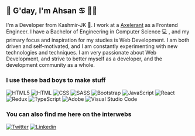 ## 👋 G'day, I'm Ahsan ♋︎ 🦸‍♂

I'm a Developer from Kashmir-JK 🌄. I work at a [Axelerant](https://www.axelerant.com/) as a Frontend Engineer. I have a Bachelor of Engineering in Computer Science 💻 , and my primary focus and inspiration for my studies is Web Development. I am both driven and self-motivated, and I am constantly experimenting with new technologies and techniques. I am very passionate about Web Development, and strive to better myself as a developer, and the development community as a whole.

### I use these bad boys to make stuff

<img alt="HTML5" src="https://img.shields.io/badge/html5%20-%23E34F26.svg?&style=for-the-badge&logo=html5&logoColor=white"/> <img alt="HTML" src="https://img.shields.io/badge/css3%20-%231572B6.svg?&style=for-the-badge&logo=css3&logoColor=white"/> <img alt="CSS" src="https://img.shields.io/badge/SASS%20-hotpink.svg?&style=for-the-badge&logo=SASS&logoColor=white"/> <img alt="SASS" src="https://img.shields.io/badge/bootstrap%20-7952B3.svg?&style=for-the-badge&logo=bootstrap&logoColor=white"/> <img alt="Bootstrap" src="https://img.shields.io/badge/Ant%20design%20-0170FE.svg?&style=for-the-badge&logo=ant-design&logoColor=white"/> <img alt="JavaScript" src="https://img.shields.io/badge/javascript%20-%23323330.svg?&style=for-the-badge&logo=javascript&logoColor=%23F7DF1E"/> <img alt="React" src="https://img.shields.io/badge/react%20-%2320232a.svg?&style=for-the-badge&logo=react&logoColor=%2361DAFB"/> <img alt="Redux" src="https://img.shields.io/badge/redux%20-%23593d88.svg?&style=for-the-badge&logo=redux&logoColor=white"/> <img alt="TypeScript" src="https://img.shields.io/badge/typescript%20-%23007ACC.svg?&style=for-the-badge&logo=typescript&logoColor=white"/> <img alt="Adobe" src="https://img.shields.io/badge/adobe%20-%23FF0000.svg?&style=for-the-badge&logo=adobe&logoColor=white"/> <img alt="Visual Studio Code" src="https://img.shields.io/badge/Visual%20Studio%20Code-0078d7.svg?&style=for-the-badge&logo=visual-studio-code&logoColor=white"/>

### You can also find me here on the interwebs

[<img alt="Twitter" src="https://img.shields.io/badge/Ahsan_%20-%231DA1F2.svg?&style=for-the-badge&logo=Twitter&logoColor=white"/>](https://twitter.com/ehsan_n95) [<img alt="Linkedin" src="https://img.shields.io/badge/linkedin%20-0A66C2?style=for-the-badge&logo=linkedin&logoColor=white"/>](https://linkedin.com/in/ehsan-n95)


<!--
**ehsann95/ehsann95** is a ✨ _special_ ✨ repository because its `README.md` (this file) appears on your GitHub profile.

Here are some ideas to get you started:

- 🔭 I’m currently working on ...
- 🌱 I’m currently learning ...
- 👯 I’m looking to collaborate on ...
- 🤔 I’m looking for help with ...
- 💬 Ask me about ...
- 📫 How to reach me: ...
- 😄 Pronouns: ...
- ⚡ Fun fact: ...
-->
